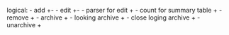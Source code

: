 logical:
    - add   +-
    - edit  +-
    - parser for edit +
    - count for summary table +
    - remove + 
    - archive +
    - looking archive +
    - close loging archive +
    - unarchive +